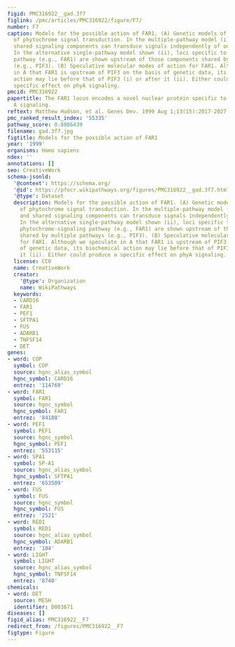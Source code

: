 ```yaml
---
figid: PMC316922__gad.3f7
figlink: /pmc/articles/PMC316922/figure/F7/
number: F7
caption: Models for the possible action of FAR1. (A) Genetic models of the pathway
  of phytochrome signal transduction. In the multiple-pathway model (i) specific and
  shared signaling components can transduce signals independently of one another.
  In the alternative single-pathway model shown (ii), loci specific to a single phytochrome-signaling
  pathway (e.g., FAR1) are shown upstream of those components shared by multiple pathways
  (e.g., PIF3). (B) Speculative molecular modes of action for FAR1. Although we speculate
  in A that FAR1 is upstream of PIF3 on the basis of genetic data, its biochemical
  action may lie before that of PIF3 (i) or after it (ii). Either could produce a
  specific effect on phyA signaling.
pmcid: PMC316922
papertitle: The FAR1 locus encodes a novel nuclear protein specific to phytochrome
  A signaling.
reftext: Matthew Hudson, et al. Genes Dev. 1999 Aug 1;13(15):2017-2027.
pmc_ranked_result_index: '55335'
pathway_score: 0.8886439
filename: gad.3f7.jpg
figtitle: Models for the possible action of FAR1
year: '1999'
organisms: Homo sapiens
ndex: ''
annotations: []
seo: CreativeWork
schema-jsonld:
  '@context': https://schema.org/
  '@id': https://pfocr.wikipathways.org/figures/PMC316922__gad.3f7.html
  '@type': Dataset
  description: Models for the possible action of FAR1. (A) Genetic models of the pathway
    of phytochrome signal transduction. In the multiple-pathway model (i) specific
    and shared signaling components can transduce signals independently of one another.
    In the alternative single-pathway model shown (ii), loci specific to a single
    phytochrome-signaling pathway (e.g., FAR1) are shown upstream of those components
    shared by multiple pathways (e.g., PIF3). (B) Speculative molecular modes of action
    for FAR1. Although we speculate in A that FAR1 is upstream of PIF3 on the basis
    of genetic data, its biochemical action may lie before that of PIF3 (i) or after
    it (ii). Either could produce a specific effect on phyA signaling.
  license: CC0
  name: CreativeWork
  creator:
    '@type': Organization
    name: WikiPathways
  keywords:
  - CARD16
  - FAR1
  - PEF1
  - SFTPA1
  - FUS
  - ADARB1
  - TNFSF14
  - DET
genes:
- word: COP
  symbol: COP
  source: hgnc_alias_symbol
  hgnc_symbol: CARD16
  entrez: '114769'
- word: FAR1
  symbol: FAR1
  source: hgnc_symbol
  hgnc_symbol: FAR1
  entrez: '84188'
- word: PEF1
  symbol: PEF1
  source: hgnc_symbol
  hgnc_symbol: PEF1
  entrez: '553115'
- word: SPA1
  symbol: SP-A1
  source: hgnc_alias_symbol
  hgnc_symbol: SFTPA1
  entrez: '653509'
- word: FUS
  symbol: FUS
  source: hgnc_symbol
  hgnc_symbol: FUS
  entrez: '2521'
- word: RED1
  symbol: RED1
  source: hgnc_alias_symbol
  hgnc_symbol: ADARB1
  entrez: '104'
- word: LIGHT
  symbol: LIGHT
  source: hgnc_alias_symbol
  hgnc_symbol: TNFSF14
  entrez: '8740'
chemicals:
- word: DET
  source: MESH
  identifier: D003671
diseases: []
figid_alias: PMC316922__F7
redirect_from: /figures/PMC316922__F7
figtype: Figure
---
```


